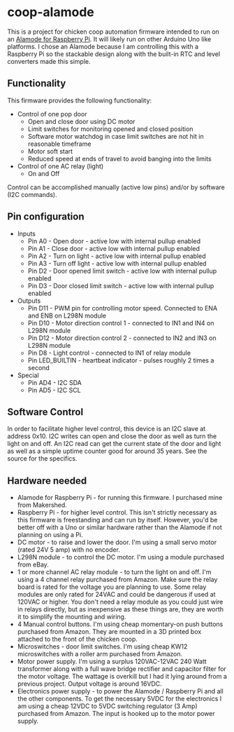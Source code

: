# coop-alamode
This is a project for chicken coop automation firmware intended to run on an [Alamode for Raspberry Pi](http://wyolum.com/projects/alamode/).  It will likely run on other Arduino Uno like platforms.  I chose an Alamode because I am controlling this with a Raspberry
Pi so the stackable design along with the built-in RTC and level converters made this simple.

## Functionality
This firmware provides the following functionality:

* Control of one pop door
  * Open and close door using DC motor
  * Limit switches for monitoring opened and closed position
  * Software motor watchdog in case limit switches are not hit in reasonable timeframe
  * Motor soft start
  * Reduced speed at ends of travel to avoid banging into the limits
* Control of one AC relay (light)
  * On and Off

Control can be accomplished manually (active low pins) and/or by software (I2C commands).

## Pin configuration

* Inputs
  * Pin A0 - Open door - active low with internal pullup enabled
  * Pin A1 - Close door - active low with internal pullup enabled
  * Pin A2 - Turn on light - active low with internal pullup enabled
  * Pin A3 - Turn off light - active low with internal pullup enabled
  * Pin D2 - Door opened limit switch - active low with internal pullup enabled
  * Pin D3 - Door closed limit switch - active low with internal pullup enabled
* Outputs
  * Pin D11 - PWM pin for controlling motor speed.  Connected to ENA and ENB on L298N module
  * Pin D10 - Motor direction control 1 - connected to IN1 and IN4 on L298N module
  * Pin D12 - Motor direction control 2 - connected to IN2 and IN3 on L298N module
  * Pin D8 - Light control - connected to IN1 of relay module
  * Pin LED_BUILTIN - heartbeat indicator - pulses roughly 2 times a second
* Special
  * Pin AD4 - I2C SDA
  * Pin AD5 - I2C SCL

## Software Control
In order to facilitate higher level control, this device is an I2C slave at address 0x10.  I2C writes can open and close the door as well as turn the light on and off.  An I2C read can get the current state of the door and light as well as a simple uptime counter good for around 35 years.  See the source for the specifics.

## Hardware needed
* Alamode for Raspberry Pi - for running this firmware.  I purchased mine from Makershed.
* Raspberry Pi - for higher level control.  This isn't strictly necessary as this firmware is freestanding and can run by itself.  However, you'd be better off with a Uno or similar hardware rather than the Alamode if not planning on using a Pi.
* DC motor - to raise and lower the door.  I'm using a small servo motor (rated 24V 5 amp) with no encoder.
* L298N module - to control the DC motor.  I'm using a module purchased from eBay.
* 1 or more channel AC relay module - to turn the light on and off.  I'm using a 4 channel relay purchased from Amazon.  Make sure the relay board is rated for the voltage you are planning to use.  Some relay modules are only rated for 24VAC and could be dangerous if used at 120VAC or higher.  You don't need a relay module as you could just wire in relays directly, but as inexpensive as these things are, they are worth it to simplify the mounting and wiring.
* 4 Manual control buttons.  I'm using cheap momentary-on push buttons purchased from Amazon.  They are mounted in a 3D printed box attached to the front of the chicken coop.
* Microswitches - door limit switches.  I'm using cheap KW12 microswitches with a roller arm purchased from Amazon.
* Motor power supply.  I'm using a surplus 120VAC-12VAC 240 Watt transformer along with a full wave bridge rectifier and capacitor filter for the motor voltage.  The wattage is overkill but I had it lying around from a previous project.  Output voltage is around 16VDC.
* Electronics power supply - to power the Alamode / Raspberry Pi and all the other components.  To get the necessary 5VDC for the electronics I am using a cheap 12VDC to 5VDC switching regulator (3 Amp) purchased from Amazon.  The input is hooked up to the motor power supply.
